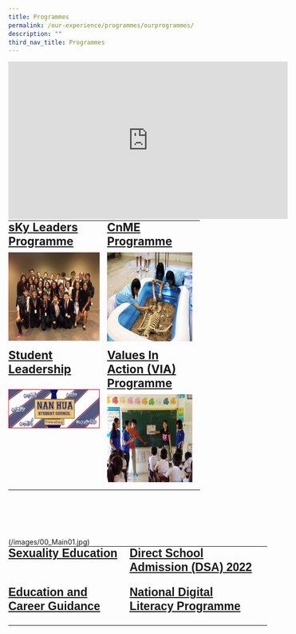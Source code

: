 ```yaml
---
title: Programmes
permalink: /our-experience/programmes/ourprogrammes/
description: ""
third_nav_title: Programmes
---
```

<iframe allowfullscreen="" allow="accelerometer; autoplay; clipboard-write; encrypted-media; gyroscope; picture-in-picture" frameborder="0" title="YouTube video player" src="https://www.youtube.com/embed/tKKooSoG0RA" height="315" width="560"></iframe>

  
  
  

<table style="margin-top: auto; margin-right: 0px !important; margin-bottom: auto; margin-left: auto; outline: 0px; padding: 0px; box-sizing: border-box; border-collapse: collapse; clear: both; border: 0px !important; table-layout: fixed; width: 519.193px; height: 635px;" class="ive_eobj_center ives_tab_kosong"><tbody style="margin: 0px; outline: 0px; padding: 0px; box-sizing: border-box;"><tr style="margin: 0px; outline: 0px; padding: 0px; box-sizing: border-box;"><td style="margin: 0px; outline: 0px; padding: 0px 15px 15px 0px; box-sizing: border-box; vertical-align: top; width: 198px;"><h2 style="margin: 0px 0px 8px; outline: 0px; padding: 0px; box-sizing: border-box; min-height: 1em; color: rgb(0, 59, 195); font-size: 23px; line-height: 1.2 !important;"><a style="margin: 0px; outline: 0px; padding: 0px; box-sizing: border-box; cursor: pointer;" target="" href="/our-experience/programmes/sky-leaders-programme">sKy Leaders Programme</a></h2><img style="margin: 0px 10px 0px 0px; outline: 0px; padding: 0px; box-sizing: border-box; float: left; cursor: pointer; max-width: 100%; height: 177px; width: 237px;" class="ive_eobj_left ive_clickable" alt="Sec 3 - APMUN (13-15 Jan 2017) (Group 1).jpg" width="100%" src="/images/Sec%203%20-%20APMUN%20(13-15%20Jan%202017)%20(Group%201).jpg"><br style="margin: 0px; outline: 0px; padding: 0px; box-sizing: border-box;"></td><td style="margin: 0px; outline: 0px; padding: 0px 15px 15px 0px; box-sizing: border-box; vertical-align: top; width: 186px;"><h2 style="margin: 0px 0px 8px; outline: 0px; padding: 0px; box-sizing: border-box; min-height: 1em; color: rgb(0, 59, 195); font-size: 23px; line-height: 1.2 !important;"><a style="margin: 0px; outline: 0px; padding: 0px; box-sizing: border-box; cursor: pointer;" target="" href="/our-experience/programmes/cnme-programme">CnME Programme</a></h2><h2 style="margin: 0px 0px 8px; outline: 0px; padding: 0px; box-sizing: border-box; min-height: 1em; color: rgb(0, 59, 195); font-size: 23px; line-height: 1.2 !important;"><img style="margin: 0px 10px 0px 0px; outline: 0px; padding: 0px; box-sizing: border-box; float: left; cursor: pointer; max-width: 100%; height: 178px; width: 267px;" class="ive_eobj_left ive_clickable" alt="CnME-Fiesta---A-Blast-from-the-Past.jpg" width="100%" src="/images/CnME-Fiesta-A-Blast-from-the-Past-1.jpg"></h2><div style="margin: 0px; outline: 0px; padding: 0px; box-sizing: border-box; line-height: initial;"><br style="margin: 0px; outline: 0px; padding: 0px; box-sizing: border-box;"></div><div style="margin: 0px; outline: 0px; padding: 0px; box-sizing: border-box; line-height: initial;"><br style="margin: 0px; outline: 0px; padding: 0px; box-sizing: border-box;"></div><div style="margin: 0px; outline: 0px; padding: 0px; box-sizing: border-box; line-height: initial;"><br style="margin: 0px; outline: 0px; padding: 0px; box-sizing: border-box;"></div><div style="margin: 0px; outline: 0px; padding: 0px; box-sizing: border-box; line-height: initial;"><br style="margin: 0px; outline: 0px; padding: 0px; box-sizing: border-box;"></div><div style="margin: 0px; outline: 0px; padding: 0px; box-sizing: border-box; line-height: initial;"><br style="margin: 0px; outline: 0px; padding: 0px; box-sizing: border-box;"></div><div style="margin: 0px; outline: 0px; padding: 0px; box-sizing: border-box; line-height: initial;"><br style="margin: 0px; outline: 0px; padding: 0px; box-sizing: border-box;"></div><div style="margin: 0px; outline: 0px; padding: 0px; box-sizing: border-box; line-height: initial;"><br style="margin: 0px; outline: 0px; padding: 0px; box-sizing: border-box;"></div><div style="margin: 0px; outline: 0px; padding: 0px; box-sizing: border-box; line-height: initial;"><br style="margin: 0px; outline: 0px; padding: 0px; box-sizing: border-box;"></div></td></tr><tr style="margin: 0px; outline: 0px; padding: 0px; box-sizing: border-box;"><td style="margin: 0px; outline: 0px; padding: 0px 15px 15px 0px; box-sizing: border-box; vertical-align: top; width: 60px;"><h2 style="margin: 0px 0px 8px; outline: 0px; padding: 0px; box-sizing: border-box; min-height: 1em; color: rgb(0, 59, 195); font-size: 23px; line-height: 1.2 !important;"><a style="margin: 0px; outline: 0px; padding: 0px; box-sizing: border-box; cursor: pointer;" target="" href="/our-experience/programmes/student-leadership">Student Leadership</a></h2><div style="margin: 0px; outline: 0px; padding: 0px; box-sizing: border-box; line-height: initial;"><br style="margin: 0px; outline: 0px; padding: 0px; box-sizing: border-box;"></div><img style="margin: 0px 10px 0px 0px; outline: 0px; padding: 0px; box-sizing: border-box; float: left; cursor: pointer; max-width: 100%; height: 78px; width: 239px;" class="ive_eobj_left ive_clickable" alt="Nan Hua Student Council.jpg" src="/images/Nan%20Hua%20Student%20Council.jpg"><br style="margin: 0px; outline: 0px; padding: 0px; box-sizing: border-box;"></td><td style="margin: 0px; outline: 0px; padding: 0px 15px 15px 0px; box-sizing: border-box; vertical-align: top; width: 60px;"><h2 style="margin: 0px 0px 8px; outline: 0px; padding: 0px; box-sizing: border-box; min-height: 1em; color: rgb(0, 59, 195); font-size: 23px; line-height: 1.2 !important;"><a style="margin: 0px; outline: 0px; padding: 0px; box-sizing: border-box; cursor: pointer;" target="" href="/our-experience/programmes/values-in-action-via-programme/">Values In Action (VIA) Programme</a></h2><h2 style="margin: 0px 0px 8px; outline: 0px; padding: 0px; box-sizing: border-box; min-height: 1em; color: rgb(0, 59, 195); font-size: 23px; line-height: 1.2 !important;"><img style="margin: 0px 10px 0px 0px; outline: 0px; padding: 0px; box-sizing: border-box; float: left; cursor: pointer; max-width: 100%; height: 176px; width: 235px;" class="ive_eobj_left ive_clickable" alt="Cambodia 2.JPG" width="100%" src="/images/Cambodia%202.jpg"></h2><div style="margin: 0px; outline: 0px; padding: 0px; box-sizing: border-box; line-height: initial;"><br style="margin: 0px; outline: 0px; padding: 0px; box-sizing: border-box;"></div><div style="margin: 0px; outline: 0px; padding: 0px; box-sizing: border-box; line-height: initial;"><br style="margin: 0px; outline: 0px; padding: 0px; box-sizing: border-box;"></div><div style="margin: 0px; outline: 0px; padding: 0px; box-sizing: border-box; line-height: initial;"><br style="margin: 0px; outline: 0px; padding: 0px; box-sizing: border-box;"></div><div style="margin: 0px; outline: 0px; padding: 0px; box-sizing: border-box; line-height: initial;"><br style="margin: 0px; outline: 0px; padding: 0px; box-sizing: border-box;"></div><div style="margin: 0px; outline: 0px; padding: 0px; box-sizing: border-box; line-height: initial;"><br style="margin: 0px; outline: 0px; padding: 0px; box-sizing: border-box; color: rgb(0, 0, 0); font-family: Raleway, sans-serif; font-size: 17px; font-style: normal; font-variant-ligatures: normal; font-variant-caps: normal; font-weight: 400; letter-spacing: normal; orphans: 2; text-align: left; text-indent: 0px; text-transform: none; white-space: normal; widows: 2; word-spacing: 0px; -webkit-text-stroke-width: 0px; text-decoration-thickness: initial; text-decoration-style: initial; text-decoration-color: initial;"></div></td></tr></tbody></table>
<table style="margin-top: auto; margin-right: 0px !important; margin-bottom: auto; margin-left: auto; outline: 0px; padding: 0px; box-sizing: border-box; border-collapse: collapse; clear: both; border: 0px !important; table-layout: fixed; width: 519.193px; height: 635px; color: rgb(0, 0, 0); font-family: Raleway, sans-serif; font-size: 17px; font-style: normal; font-variant-ligatures: normal; font-variant-caps: normal; font-weight: 400; letter-spacing: normal; orphans: 2; text-align: left; text-transform: none; white-space: normal; widows: 2; word-spacing: 0px; -webkit-text-stroke-width: 0px; text-decoration-thickness: initial; text-decoration-style: initial; text-decoration-color: initial;" class="ive_eobj_center ives_tab_kosong"><tbody style="margin: 0px; outline: 0px; padding: 0px; box-sizing: border-box;"><tr style="margin: 0px; outline: 0px; padding: 0px; box-sizing: border-box;"><td style="margin: 0px; outline: 0px; padding: 0px 15px 15px 0px; box-sizing: border-box; vertical-align: top;"><h2 style="margin: 0px 0px 8px; outline: 0px; padding: 0px; box-sizing: border-box; min-height: 1em; color: rgb(0, 59, 195); font-size: 23px; line-height: 1.2 !important;"><a style="margin: 0px; outline: 0px; padding: 0px; box-sizing: border-box; cursor: pointer;" target="" href="/our-experience/programmes/sexuality-education">Sexuality Education</a></h2><img style="margin: 0px; outline: 0px; padding: 0px; box-sizing: border-box; max-width: 100%; height: auto !important;" width="16" src="" id="ive_eobj_carrier"><br style="margin: 0px; outline: 0px; padding: 0px; box-sizing: border-box;"></td><td style="margin: 0px; outline: 0px; padding: 0px 15px 15px 0px; box-sizing: border-box; vertical-align: top;"><h2 style="margin: 0px 0px 8px; outline: 0px; padding: 0px; box-sizing: border-box; min-height: 1em; color: rgb(0, 59, 195); font-size: 23px; line-height: 1.2 !important;"><a style="margin: 0px; outline: 0px; padding: 0px; box-sizing: border-box; cursor: pointer;" target="" href="/our-experience/programmes/dsa-2020/">Direct School Admission (DSA) 2022</a></h2></td></tr><tr style="margin: 0px; outline: 0px; padding: 0px; box-sizing: border-box;"><td style="margin: 0px; outline: 0px; padding: 0px 15px 15px 0px; box-sizing: border-box; vertical-align: top;"><h2 style="margin: 0px 0px 8px; outline: 0px; padding: 0px; box-sizing: border-box; min-height: 1em; color: rgb(0, 59, 195); font-size: 23px; line-height: 1.2 !important;"><a style="margin: 0px; outline: 0px; padding: 0px; box-sizing: border-box; cursor: pointer;" target="" href="/our-experience/programmes/education-and-career-guidance">Education and Career Guidance</a></h2></td><td style="margin: 0px; outline: 0px; padding: 0px 15px 15px 0px; box-sizing: border-box; vertical-align: top;"><h2 style="margin: 0px 0px 8px; outline: 0px; padding: 0px; box-sizing: border-box; min-height: 1em; color: rgb(0, 59, 195); font-size: 23px; line-height: 1.2 !important;"><a style="margin: 0px; outline: 0px; padding: 0px; box-sizing: border-box; cursor: pointer;" target="" href="/our-experience/programmes/national-digital-literacy-programme/">National Digital Literacy Programme</a></h2></td></tr></tbody>(/images/00_Main01.jpg)</table>